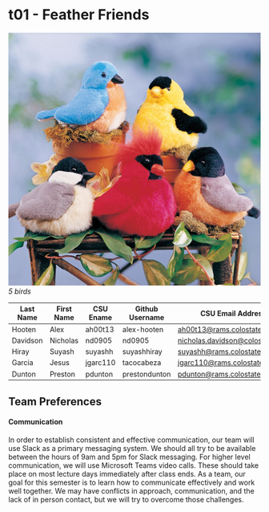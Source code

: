 # t01 - Feather Friends
![5 Birds](/team/images/Birds.png)
*5 birds*

Last Name | First Name | CSU Ename | Github Username | CSU Email Address
----------|------------|-----------|-----------------|------------------
Hooten | Alex | ah00t13 | alex-hooten | ah00t13@rams.colostate.edu
Davidson | Nicholas | nd0905 | nd0905 | nicholas.davidson@colostate.edu
Hiray | Suyash | suyashh | suyashhiray | suyashh@rams.colostate.edu
Garcia | Jesus | jgarc110 | tacocabeza | jgarc110@rams.colostate.edu
Dunton | Preston | pdunton | prestondunton | pdunton@rams.colostate.edu

## Team Preferences

#### Communication
In order to establish consistent and effective communication, our team will use Slack as a primary messaging system.
We should all try to be available between the hours of 9am and 5pm for Slack messaging. For higher level communication, 
we will use Microsoft Teams video calls. These should take place on most lecture days immediately after class ends. 
As a team, our goal for this semester is to learn how to communicate effectively and work well together. We may have
conflicts in approach, communication, and the lack of in person contact, but we will try to overcome those challenges.

